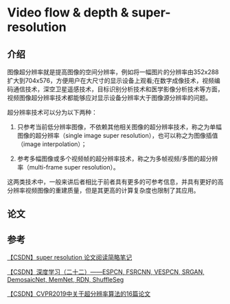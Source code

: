 # Video flow & depth & super-resolution

## 介绍

图像超分辨率就是提高图像的空间分辨率，例如将一幅图片的分辨率由352x288扩大到704x576，方便用户在大尺寸的显示设备上观看;在数字成像技术，视频编码通信技术，深空卫星遥感技术，目标识别分析技术和医学影像分析技术等方面，视频图像超分辨率技术都能够应对显示设备分辨率大于图像源分辨率的问题。

超分辨率技术可以分为以下两种：

1. 只参考当前低分辨率图像，不依赖其他相关图像的超分辨率技术，称之为单幅图像的超分辨率（single image super resolution），也可以称之为图像插值（image interpolation）；

2. 参考多幅图像或多个视频帧的超分辨率技术，称之为多帧视频/多图的超分辨率（multi-frame super resolution）。

这两类技术中，一般来讲后者相比于前者具有更多的可参考信息，并具有更好的高分辨率视频图像的重建质量，但是其更高的计算复杂度也限制了其应用。

## 论文

## 参考

[【CSDN】super resolution 论文阅读简略笔记](https://blog.csdn.net/Zealoe/article/details/78550444)

[【CSDN】深度学习（二十二）——ESPCN, FSRCNN, VESPCN, SRGAN, DemosaicNet, MemNet, RDN, ShuffleSeg](https://blog.csdn.net/antkillerfarm/article/details/79956241)

[【CSDN】CVPR2019中关于超分辨率算法的16篇论文](https://blog.csdn.net/leviopku/article/details/90634994)

